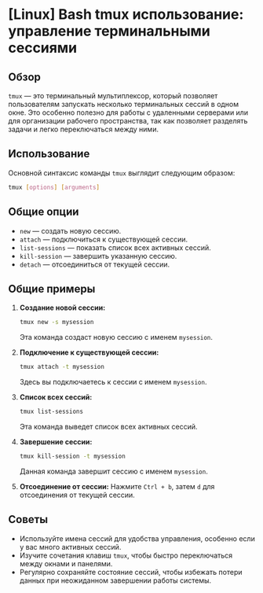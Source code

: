 # [Linux] Bash tmux использование: управление терминальными сессиями

## Обзор
`tmux` — это терминальный мультиплексор, который позволяет пользователям запускать несколько терминальных сессий в одном окне. Это особенно полезно для работы с удаленными серверами или для организации рабочего пространства, так как позволяет разделять задачи и легко переключаться между ними.

## Использование
Основной синтаксис команды `tmux` выглядит следующим образом:

```bash
tmux [options] [arguments]
```

## Общие опции
- `new` — создать новую сессию.
- `attach` — подключиться к существующей сессии.
- `list-sessions` — показать список всех активных сессий.
- `kill-session` — завершить указанную сессию.
- `detach` — отсоединиться от текущей сессии.

## Общие примеры
1. **Создание новой сессии:**
   ```bash
   tmux new -s mysession
   ```
   Эта команда создаст новую сессию с именем `mysession`.

2. **Подключение к существующей сессии:**
   ```bash
   tmux attach -t mysession
   ```
   Здесь вы подключаетесь к сессии с именем `mysession`.

3. **Список всех сессий:**
   ```bash
   tmux list-sessions
   ```
   Эта команда выведет список всех активных сессий.

4. **Завершение сессии:**
   ```bash
   tmux kill-session -t mysession
   ```
   Данная команда завершит сессию с именем `mysession`.

5. **Отсоединение от сессии:**
   Нажмите `Ctrl + b`, затем `d` для отсоединения от текущей сессии.

## Советы
- Используйте имена сессий для удобства управления, особенно если у вас много активных сессий.
- Изучите сочетания клавиш `tmux`, чтобы быстро переключаться между окнами и панелями.
- Регулярно сохраняйте состояние сессий, чтобы избежать потери данных при неожиданном завершении работы системы.
